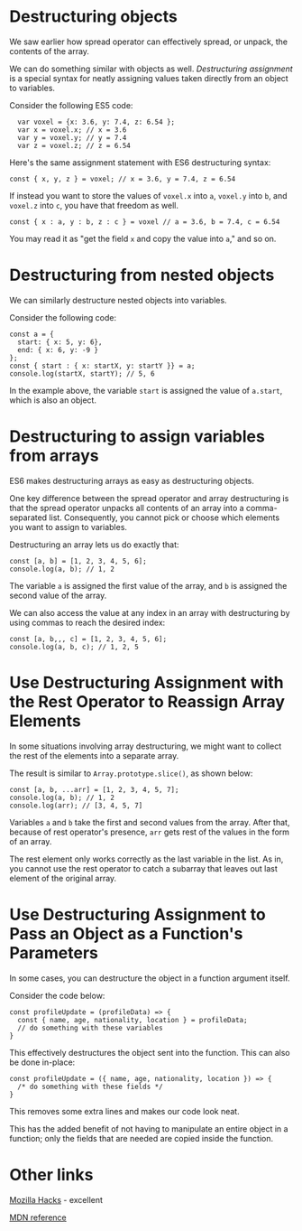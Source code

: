 # Destructuring objects

We saw earlier how spread operator can effectively spread, or unpack, the contents of the array.

We can do something similar with objects as well. _Destructuring assignment_ is a special syntax for neatly assigning values taken directly from an object to variables.

Consider the following ES5 code:
  ```
    var voxel = {x: 3.6, y: 7.4, z: 6.54 };
    var x = voxel.x; // x = 3.6
    var y = voxel.y; // y = 7.4
    var z = voxel.z; // z = 6.54
  ```

Here's the same assignment statement with ES6 destructuring syntax:

    const { x, y, z } = voxel; // x = 3.6, y = 7.4, z = 6.54

If instead you want to store the values of `voxel.x` into `a`, `voxel.y` into `b`, and `voxel.z` into `c`, you have that freedom as well.

    const { x : a, y : b, z : c } = voxel // a = 3.6, b = 7.4, c = 6.54

You may read it as "get the field `x` and copy the value into `a`," and so on.

# Destructuring from nested objects

We can similarly destructure nested objects into variables.

Consider the following code:

    const a = {
      start: { x: 5, y: 6},
      end: { x: 6, y: -9 }
    };
    const { start : { x: startX, y: startY }} = a;
    console.log(startX, startY); // 5, 6

In the example above, the variable `start` is assigned the value of `a.start`, which is also an object.

# Destructuring to assign variables from arrays

ES6 makes destructuring arrays as easy as destructuring objects.

One key difference between the spread operator and array destructuring is that the spread operator unpacks all contents of an array into a comma-separated list. Consequently, you cannot pick or choose which elements you want to assign to variables.

Destructuring an array lets us do exactly that:

    const [a, b] = [1, 2, 3, 4, 5, 6];
    console.log(a, b); // 1, 2

The variable `a` is assigned the first value of the array, and `b` is assigned the second value of the array.

We can also access the value at any index in an array with destructuring by using commas to reach the desired index:

    const [a, b,,, c] = [1, 2, 3, 4, 5, 6];
    console.log(a, b, c); // 1, 2, 5


# Use Destructuring Assignment with the Rest Operator to Reassign Array Elements

In some situations involving array destructuring, we might want to collect the rest of the elements into a separate array.

The result is similar to `Array.prototype.slice()`, as shown below:

    const [a, b, ...arr] = [1, 2, 3, 4, 5, 7];
    console.log(a, b); // 1, 2
    console.log(arr); // [3, 4, 5, 7]

Variables `a` and `b` take the first and second values from the array. After that, because of rest operator's presence, `arr` gets rest of the values in the form of an array.

The rest element only works correctly as the last variable in the list. As in, you cannot use the rest operator to catch a subarray that leaves out last element of the original array.

# Use Destructuring Assignment to Pass an Object as a Function's Parameters

In some cases, you can destructure the object in a function argument itself.

Consider the code below:

    const profileUpdate = (profileData) => {
      const { name, age, nationality, location } = profileData;
      // do something with these variables
    }

This effectively destructures the object sent into the function. This can also be done in-place:

    const profileUpdate = ({ name, age, nationality, location }) => {
      /* do something with these fields */
    }

This removes some extra lines and makes our code look neat.

This has the added benefit of not having to manipulate an entire object in a function; only the fields that are needed are copied inside the function.

# Other links
[Mozilla Hacks](https://hacks.mozilla.org/2015/05/es6-in-depth-destructuring/)  - excellent

[MDN reference](https://developer.mozilla.org/en-US/docs/Web/JavaScript/Reference/Operators/Destructuring_assignment)
